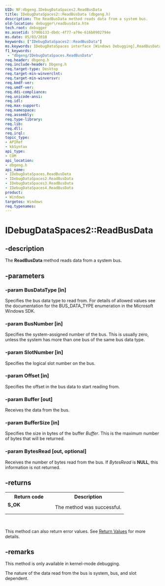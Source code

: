 ```yaml
---
UID: NF:dbgeng.IDebugDataSpaces2.ReadBusData
title: IDebugDataSpaces2::ReadBusData (dbgeng.h)
description: The ReadBusData method reads data from a system bus.
old-location: debugger\readbusdata.htm
tech.root: debugger
ms.assetid: 5790b133-dbdc-4f77-a70e-616b0902794e
ms.date: 05/03/2018
keywords: ["IDebugDataSpaces2::ReadBusData"]
ms.keywords: IDebugDataSpaces interface [Windows Debugging],ReadBusData method, IDebugDataSpaces2 interface [Windows Debugging],ReadBusData method, IDebugDataSpaces2.ReadBusData, IDebugDataSpaces2::ReadBusData, IDebugDataSpaces3 interface [Windows Debugging],ReadBusData method, IDebugDataSpaces3::ReadBusData, IDebugDataSpaces4 interface [Windows Debugging],ReadBusData method, IDebugDataSpaces4::ReadBusData, IDebugDataSpaces::ReadBusData, IDebugDataSpaces_59d5bf3f-7eb5-452c-ace2-4aed701d34a6.xml, ReadBusData, ReadBusData method [Windows Debugging], ReadBusData method [Windows Debugging],IDebugDataSpaces interface, ReadBusData method [Windows Debugging],IDebugDataSpaces2 interface, ReadBusData method [Windows Debugging],IDebugDataSpaces3 interface, ReadBusData method [Windows Debugging],IDebugDataSpaces4 interface, dbgeng/IDebugDataSpaces2::ReadBusData, dbgeng/IDebugDataSpaces3::ReadBusData, dbgeng/IDebugDataSpaces4::ReadBusData, dbgeng/IDebugDataSpaces::ReadBusData, debugger.readbusdata
f1_keywords:
 - "dbgeng/IDebugDataSpaces.ReadBusData"
req.header: dbgeng.h
req.include-header: Dbgeng.h
req.target-type: Desktop
req.target-min-winverclnt: 
req.target-min-winversvr: 
req.kmdf-ver: 
req.umdf-ver: 
req.ddi-compliance: 
req.unicode-ansi: 
req.idl: 
req.max-support: 
req.namespace: 
req.assembly: 
req.type-library: 
req.lib: 
req.dll: 
req.irql: 
topic_type:
- APIRef
- kbSyntax
api_type:
- COM
api_location:
- dbgeng.h
api_name:
- IDebugDataSpaces.ReadBusData
- IDebugDataSpaces2.ReadBusData
- IDebugDataSpaces3.ReadBusData
- IDebugDataSpaces4.ReadBusData
product:
- Windows
targetos: Windows
req.typenames: 
---
```


# IDebugDataSpaces2::ReadBusData


## -description


The <b>ReadBusData</b> method reads data from a system bus.


## -parameters




### -param BusDataType [in]

Specifies the bus data type to read from.  For details of allowed values see the documentation for the BUS_DATA_TYPE enumeration in the Microsoft Windows SDK.


### -param BusNumber [in]

Specifies the system-assigned number of the bus.  This is usually zero, unless the system has more than one bus of the same bus data type.


### -param SlotNumber [in]

Specifies the logical slot number on the bus.


### -param Offset [in]

Specifies the offset in the bus data to start reading from.


### -param Buffer [out]

Receives the data from the bus.


### -param BufferSize [in]

Specifies the size in bytes of the buffer <i>Buffer</i>.  This is the maximum number of bytes that will be returned.


### -param BytesRead [out, optional]

Receives the number of bytes read from the bus.  If <i>BytesRead</i> is <b>NULL</b>, this information is not returned.


## -returns



<table>
<tr>
<th>Return code</th>
<th>Description</th>
</tr>
<tr>
<td width="40%">
<dl>
<dt><b>S_OK</b></dt>
</dl>
</td>
<td width="60%">
The method was successful.

</td>
</tr>
</table>
 

This method can also return error values.  See <a href="https://docs.microsoft.com/windows-hardware/drivers/debugger/hresult-values">Return Values</a> for more details.




## -remarks



This method is only available in kernel-mode debugging.

The nature of the data read from the bus is system, bus, and slot dependent.



